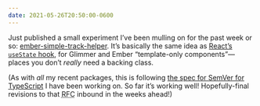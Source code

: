 ```yaml
---
date: 2021-05-26T20:50:00-0600
---
```


Just published a small experiment I’ve been mulling on for the past week or so: [ember-simple-track-helper][npm]. It’s basically the same idea as [React’s `useState` hook][useState], for Glimmer and Ember “template-only components”—places you don’t *really* need a backing class.

[npm]: https://www.npmjs.com/package/ember-simple-track-helper
[useState]: https://reactjs.org/docs/hooks-state.html

(As with *all* my recent packages, this is following [the spec for SemVer for TypeScript][spec] I have been working on. So far it’s working well! Hopefully-final revisions to that <abbr title="request for comments">RFC</abbr> inbound in the weeks ahead!)

[spec]: https://github.com/chriskrycho/ember-rfcs/blob/semver-for-ts/text/0730-semver-for-ts.md
